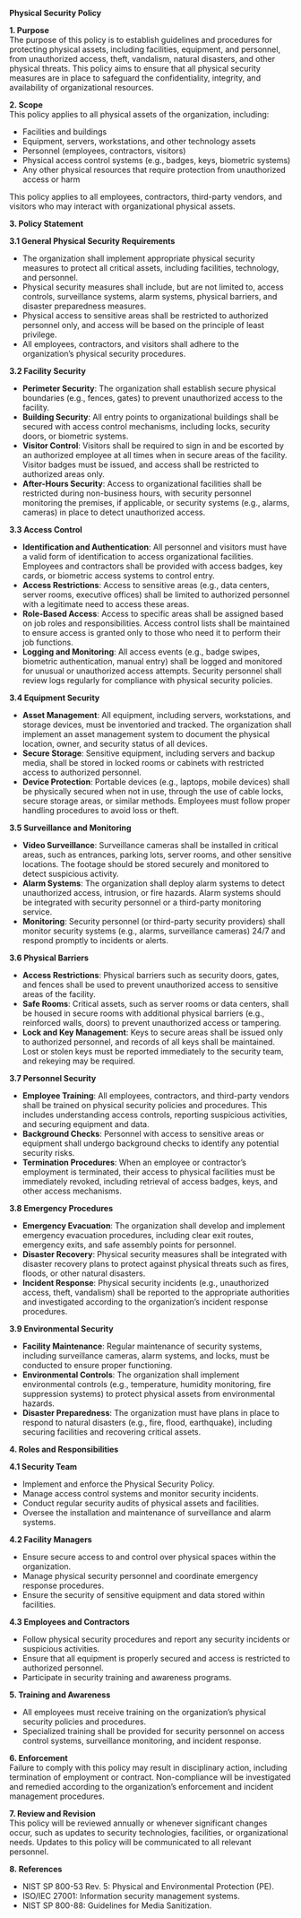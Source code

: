 **Physical Security Policy**

**1\. Purpose**  
The purpose of this policy is to establish guidelines and procedures for protecting physical assets, including facilities, equipment, and personnel, from unauthorized access, theft, vandalism, natural disasters, and other physical threats. This policy aims to ensure that all physical security measures are in place to safeguard the confidentiality, integrity, and availability of organizational resources.

**2\. Scope**  
This policy applies to all physical assets of the organization, including:

- Facilities and buildings
- Equipment, servers, workstations, and other technology assets
- Personnel (employees, contractors, visitors)
- Physical access control systems (e.g., badges, keys, biometric systems)
- Any other physical resources that require protection from unauthorized access or harm

This policy applies to all employees, contractors, third-party vendors, and visitors who may interact with organizational physical assets.

**3\. Policy Statement**

**3.1 General Physical Security Requirements**

- The organization shall implement appropriate physical security measures to protect all critical assets, including facilities, technology, and personnel.
- Physical security measures shall include, but are not limited to, access controls, surveillance systems, alarm systems, physical barriers, and disaster preparedness measures.
- Physical access to sensitive areas shall be restricted to authorized personnel only, and access will be based on the principle of least privilege.
- All employees, contractors, and visitors shall adhere to the organization’s physical security procedures.

**3.2 Facility Security**

- **Perimeter Security**: The organization shall establish secure physical boundaries (e.g., fences, gates) to prevent unauthorized access to the facility.
- **Building Security**: All entry points to organizational buildings shall be secured with access control mechanisms, including locks, security doors, or biometric systems.
- **Visitor Control**: Visitors shall be required to sign in and be escorted by an authorized employee at all times when in secure areas of the facility. Visitor badges must be issued, and access shall be restricted to authorized areas only.
- **After-Hours Security**: Access to organizational facilities shall be restricted during non-business hours, with security personnel monitoring the premises, if applicable, or security systems (e.g., alarms, cameras) in place to detect unauthorized access.

**3.3 Access Control**

- **Identification and Authentication**: All personnel and visitors must have a valid form of identification to access organizational facilities. Employees and contractors shall be provided with access badges, key cards, or biometric access systems to control entry.
- **Access Restrictions**: Access to sensitive areas (e.g., data centers, server rooms, executive offices) shall be limited to authorized personnel with a legitimate need to access these areas.
- **Role-Based Access**: Access to specific areas shall be assigned based on job roles and responsibilities. Access control lists shall be maintained to ensure access is granted only to those who need it to perform their job functions.
- **Logging and Monitoring**: All access events (e.g., badge swipes, biometric authentication, manual entry) shall be logged and monitored for unusual or unauthorized access attempts. Security personnel shall review logs regularly for compliance with physical security policies.

**3.4 Equipment Security**

- **Asset Management**: All equipment, including servers, workstations, and storage devices, must be inventoried and tracked. The organization shall implement an asset management system to document the physical location, owner, and security status of all devices.
- **Secure Storage**: Sensitive equipment, including servers and backup media, shall be stored in locked rooms or cabinets with restricted access to authorized personnel.
- **Device Protection**: Portable devices (e.g., laptops, mobile devices) shall be physically secured when not in use, through the use of cable locks, secure storage areas, or similar methods. Employees must follow proper handling procedures to avoid loss or theft.

**3.5 Surveillance and Monitoring**

- **Video Surveillance**: Surveillance cameras shall be installed in critical areas, such as entrances, parking lots, server rooms, and other sensitive locations. The footage should be stored securely and monitored to detect suspicious activity.
- **Alarm Systems**: The organization shall deploy alarm systems to detect unauthorized access, intrusion, or fire hazards. Alarm systems should be integrated with security personnel or a third-party monitoring service.
- **Monitoring**: Security personnel (or third-party security providers) shall monitor security systems (e.g., alarms, surveillance cameras) 24/7 and respond promptly to incidents or alerts.

**3.6 Physical Barriers**

- **Access Restrictions**: Physical barriers such as security doors, gates, and fences shall be used to prevent unauthorized access to sensitive areas of the facility.
- **Safe Rooms**: Critical assets, such as server rooms or data centers, shall be housed in secure rooms with additional physical barriers (e.g., reinforced walls, doors) to prevent unauthorized access or tampering.
- **Lock and Key Management**: Keys to secure areas shall be issued only to authorized personnel, and records of all keys shall be maintained. Lost or stolen keys must be reported immediately to the security team, and rekeying may be required.

**3.7 Personnel Security**

- **Employee Training**: All employees, contractors, and third-party vendors shall be trained on physical security policies and procedures. This includes understanding access controls, reporting suspicious activities, and securing equipment and data.
- **Background Checks**: Personnel with access to sensitive areas or equipment shall undergo background checks to identify any potential security risks.
- **Termination Procedures**: When an employee or contractor’s employment is terminated, their access to physical facilities must be immediately revoked, including retrieval of access badges, keys, and other access mechanisms.

**3.8 Emergency Procedures**

- **Emergency Evacuation**: The organization shall develop and implement emergency evacuation procedures, including clear exit routes, emergency exits, and safe assembly points for personnel.
- **Disaster Recovery**: Physical security measures shall be integrated with disaster recovery plans to protect against physical threats such as fires, floods, or other natural disasters.
- **Incident Response**: Physical security incidents (e.g., unauthorized access, theft, vandalism) shall be reported to the appropriate authorities and investigated according to the organization’s incident response procedures.

**3.9 Environmental Security**

- **Facility Maintenance**: Regular maintenance of security systems, including surveillance cameras, alarm systems, and locks, must be conducted to ensure proper functioning.
- **Environmental Controls**: The organization shall implement environmental controls (e.g., temperature, humidity monitoring, fire suppression systems) to protect physical assets from environmental hazards.
- **Disaster Preparedness**: The organization must have plans in place to respond to natural disasters (e.g., fire, flood, earthquake), including securing facilities and recovering critical assets.

**4\. Roles and Responsibilities**

**4.1 Security Team**

- Implement and enforce the Physical Security Policy.
- Manage access control systems and monitor security incidents.
- Conduct regular security audits of physical assets and facilities.
- Oversee the installation and maintenance of surveillance and alarm systems.

**4.2 Facility Managers**

- Ensure secure access to and control over physical spaces within the organization.
- Manage physical security personnel and coordinate emergency response procedures.
- Ensure the security of sensitive equipment and data stored within facilities.

**4.3 Employees and Contractors**

- Follow physical security procedures and report any security incidents or suspicious activities.
- Ensure that all equipment is properly secured and access is restricted to authorized personnel.
- Participate in security training and awareness programs.

**5\. Training and Awareness**

- All employees must receive training on the organization’s physical security policies and procedures.
- Specialized training shall be provided for security personnel on access control systems, surveillance monitoring, and incident response.

**6\. Enforcement**  
Failure to comply with this policy may result in disciplinary action, including termination of employment or contract. Non-compliance will be investigated and remedied according to the organization’s enforcement and incident management procedures.

**7\. Review and Revision**  
This policy will be reviewed annually or whenever significant changes occur, such as updates to security technologies, facilities, or organizational needs. Updates to this policy will be communicated to all relevant personnel.

**8\. References**

- NIST SP 800-53 Rev. 5: Physical and Environmental Protection (PE).
- ISO/IEC 27001: Information security management systems.
- NIST SP 800-88: Guidelines for Media Sanitization.
